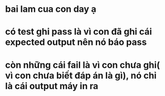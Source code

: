 # bai lam cua con day ạ
# có test ghi pass là vì con đã ghi cái expected output nên nó báo pass
# còn những cái fail là vì con chưa ghi( vì con chưa biết đáp án là gì), nó chỉ là cái output máy in ra
